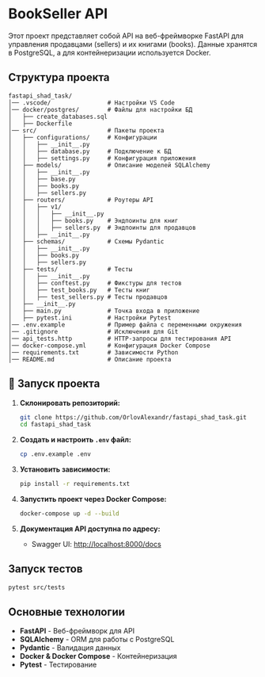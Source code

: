 
# BookSeller API

Этот проект представляет собой API на веб-фреймворке FastAPI для управления продавцами (sellers) и их книгами (books). Данные хранятся в PostgreSQL, а для контейнеризации используется Docker.

## Структура проекта

```
fastapi_shad_task/
│── .vscode/                # Настройки VS Code
│── docker/postgres/        # Файлы для настройки БД
│   ├── create_databases.sql
│   ├── Dockerfile
│── src/                    # Пакеты проекта
│   ├── configurations/     # Конфигурации
│   │   ├── __init__.py
│   │   ├── database.py     # Подключение к БД
│   │   ├── settings.py     # Конфигурация приложения
│   ├── models/             # Описание моделей SQLAlchemy
│   │   ├── __init__.py
│   │   ├── base.py         
│   │   ├── books.py        
│   │   ├── sellers.py
│   ├── routers/            # Роутеры API
│   │   ├── v1/             
│   │   │   ├── __init__.py
│   │   │   ├── books.py    # Эндпоинты для книг
│   │   │   ├── sellers.py  # Эндпоинты для продавцов
│   │   ├── __init__.py
│   ├── schemas/            # Схемы Pydantic
│   │   ├── __init__.py
│   │   ├── books.py
│   │   ├── sellers.py
│   ├── tests/              # Тесты
│   │   ├── __init__.py
│   │   ├── conftest.py     # Фикстуры для тестов
│   │   ├── test_books.py   # Тесты книг
│   │   ├── test_sellers.py # Тесты продавцов
│   ├── __init__.py
│   ├── main.py             # Точка входа в приложение
│   ├── pytest.ini          # Настройки Pytest
│── .env.example            # Пример файла с переменными окружения
│── .gitignore              # Исключения для Git
│── api_tests.http          # HTTP-запросы для тестирования API
│── docker-compose.yml      # Конфигурация Docker Compose
│── requirements.txt        # Зависимости Python
│── README.md               # Описание проекта
```

## 🚀 Запуск проекта

1. **Склонировать репозиторий:**
   ```sh
   git clone https://github.com/OrlovAlexandr/fastapi_shad_task.git
   cd fastapi_shad_task
   ```

2. **Создать и настроить `.env` файл:**
   ```sh
   cp .env.example .env
   ```
   
3. **Установить зависимости:**
   ```sh
   pip install -r requirements.txt
   ```

4. **Запустить проект через Docker Compose:**
   ```sh
   docker-compose up -d --build
   ```

5. **Документация API доступна по адресу:**
   - Swagger UI: [http://localhost:8000/docs](http://localhost:8000/docs)

## Запуск тестов

```sh
pytest src/tests
```

## Основные технологии

- **FastAPI** - Веб-фреймворк для API
- **SQLAlchemy** - ORM для работы с PostgreSQL
- **Pydantic** - Валидация данных
- **Docker & Docker Compose** - Контейнеризация
- **Pytest** - Тестирование
